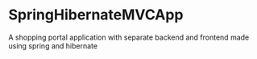 # SpringHibernateMVCApp
A shopping portal application with separate backend and frontend made using spring and hibernate
